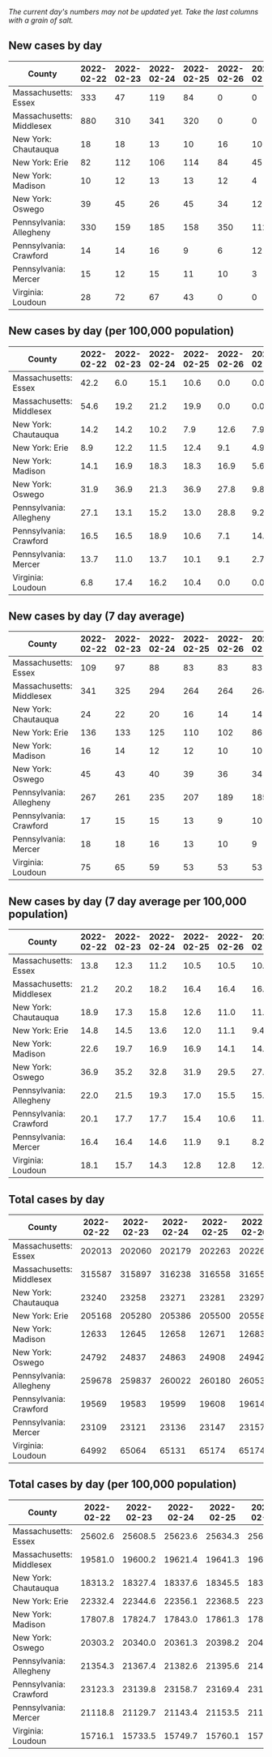 _The current day's numbers may not be updated yet. Take the last columns with a grain of salt._
## New cases by day

| County | 2022-02-22 | 2022-02-23 | 2022-02-24 | 2022-02-25 | 2022-02-26 | 2022-02-27 | 2022-02-28 |
| --- | --- | --- | --- | --- | --- | --- | --- |
| Massachusetts: Essex | 333 | 47 | 119 | 84 | 0 | 0 |  |
| Massachusetts: Middlesex | 880 | 310 | 341 | 320 | 0 | 0 |  |
| New York: Chautauqua | 18 | 18 | 13 | 10 | 16 | 10 |  |
| New York: Erie | 82 | 112 | 106 | 114 | 84 | 45 |  |
| New York: Madison | 10 | 12 | 13 | 13 | 12 | 4 |  |
| New York: Oswego | 39 | 45 | 26 | 45 | 34 | 12 |  |
| Pennsylvania: Allegheny | 330 | 159 | 185 | 158 | 350 | 112 |  |
| Pennsylvania: Crawford | 14 | 14 | 16 | 9 | 6 | 12 |  |
| Pennsylvania: Mercer | 15 | 12 | 15 | 11 | 10 | 3 |  |
| Virginia: Loudoun | 28 | 72 | 67 | 43 | 0 | 0 |  |

## New cases by day (per 100,000 population)

| County | 2022-02-22 | 2022-02-23 | 2022-02-24 | 2022-02-25 | 2022-02-26 | 2022-02-27 | 2022-02-28 |
| --- | --- | --- | --- | --- | --- | --- | --- |
| Massachusetts: Essex | 42.2 | 6.0 | 15.1 | 10.6 | 0.0 | 0.0 |  |
| Massachusetts: Middlesex | 54.6 | 19.2 | 21.2 | 19.9 | 0.0 | 0.0 |  |
| New York: Chautauqua | 14.2 | 14.2 | 10.2 | 7.9 | 12.6 | 7.9 |  |
| New York: Erie | 8.9 | 12.2 | 11.5 | 12.4 | 9.1 | 4.9 |  |
| New York: Madison | 14.1 | 16.9 | 18.3 | 18.3 | 16.9 | 5.6 |  |
| New York: Oswego | 31.9 | 36.9 | 21.3 | 36.9 | 27.8 | 9.8 |  |
| Pennsylvania: Allegheny | 27.1 | 13.1 | 15.2 | 13.0 | 28.8 | 9.2 |  |
| Pennsylvania: Crawford | 16.5 | 16.5 | 18.9 | 10.6 | 7.1 | 14.2 |  |
| Pennsylvania: Mercer | 13.7 | 11.0 | 13.7 | 10.1 | 9.1 | 2.7 |  |
| Virginia: Loudoun | 6.8 | 17.4 | 16.2 | 10.4 | 0.0 | 0.0 |  |

## New cases by day (7 day average)

| County | 2022-02-22 | 2022-02-23 | 2022-02-24 | 2022-02-25 | 2022-02-26 | 2022-02-27 | 2022-02-28 |
| --- | --- | --- | --- | --- | --- | --- | --- |
| Massachusetts: Essex | 109 | 97 | 88 | 83 | 83 | 83 |  |
| Massachusetts: Middlesex | 341 | 325 | 294 | 264 | 264 | 264 |  |
| New York: Chautauqua | 24 | 22 | 20 | 16 | 14 | 14 |  |
| New York: Erie | 136 | 133 | 125 | 110 | 102 | 86 |  |
| New York: Madison | 16 | 14 | 12 | 12 | 10 | 10 |  |
| New York: Oswego | 45 | 43 | 40 | 39 | 36 | 34 |  |
| Pennsylvania: Allegheny | 267 | 261 | 235 | 207 | 189 | 185 |  |
| Pennsylvania: Crawford | 17 | 15 | 15 | 13 | 9 | 10 |  |
| Pennsylvania: Mercer | 18 | 18 | 16 | 13 | 10 | 9 |  |
| Virginia: Loudoun | 75 | 65 | 59 | 53 | 53 | 53 |  |

## New cases by day (7 day average per 100,000 population)

| County | 2022-02-22 | 2022-02-23 | 2022-02-24 | 2022-02-25 | 2022-02-26 | 2022-02-27 | 2022-02-28 |
| --- | --- | --- | --- | --- | --- | --- | --- |
| Massachusetts: Essex | 13.8 | 12.3 | 11.2 | 10.5 | 10.5 | 10.5 |  |
| Massachusetts: Middlesex | 21.2 | 20.2 | 18.2 | 16.4 | 16.4 | 16.4 |  |
| New York: Chautauqua | 18.9 | 17.3 | 15.8 | 12.6 | 11.0 | 11.0 |  |
| New York: Erie | 14.8 | 14.5 | 13.6 | 12.0 | 11.1 | 9.4 |  |
| New York: Madison | 22.6 | 19.7 | 16.9 | 16.9 | 14.1 | 14.1 |  |
| New York: Oswego | 36.9 | 35.2 | 32.8 | 31.9 | 29.5 | 27.8 |  |
| Pennsylvania: Allegheny | 22.0 | 21.5 | 19.3 | 17.0 | 15.5 | 15.2 |  |
| Pennsylvania: Crawford | 20.1 | 17.7 | 17.7 | 15.4 | 10.6 | 11.8 |  |
| Pennsylvania: Mercer | 16.4 | 16.4 | 14.6 | 11.9 | 9.1 | 8.2 |  |
| Virginia: Loudoun | 18.1 | 15.7 | 14.3 | 12.8 | 12.8 | 12.8 |  |

## Total cases by day

| County | 2022-02-22 | 2022-02-23 | 2022-02-24 | 2022-02-25 | 2022-02-26 | 2022-02-27 | 2022-02-28 |
| --- | --- | --- | --- | --- | --- | --- | --- |
| Massachusetts: Essex | 202013 | 202060 | 202179 | 202263 | 202263 | 202263 |  |
| Massachusetts: Middlesex | 315587 | 315897 | 316238 | 316558 | 316558 | 316558 |  |
| New York: Chautauqua | 23240 | 23258 | 23271 | 23281 | 23297 | 23307 |  |
| New York: Erie | 205168 | 205280 | 205386 | 205500 | 205584 | 205629 |  |
| New York: Madison | 12633 | 12645 | 12658 | 12671 | 12683 | 12687 |  |
| New York: Oswego | 24792 | 24837 | 24863 | 24908 | 24942 | 24954 |  |
| Pennsylvania: Allegheny | 259678 | 259837 | 260022 | 260180 | 260530 | 260642 |  |
| Pennsylvania: Crawford | 19569 | 19583 | 19599 | 19608 | 19614 | 19626 |  |
| Pennsylvania: Mercer | 23109 | 23121 | 23136 | 23147 | 23157 | 23160 |  |
| Virginia: Loudoun | 64992 | 65064 | 65131 | 65174 | 65174 | 65174 |  |

## Total cases by day (per 100,000 population)

| County | 2022-02-22 | 2022-02-23 | 2022-02-24 | 2022-02-25 | 2022-02-26 | 2022-02-27 | 2022-02-28 |
| --- | --- | --- | --- | --- | --- | --- | --- |
| Massachusetts: Essex | 25602.6 | 25608.5 | 25623.6 | 25634.3 | 25634.3 | 25634.3 |  |
| Massachusetts: Middlesex | 19581.0 | 19600.2 | 19621.4 | 19641.3 | 19641.3 | 19641.3 |  |
| New York: Chautauqua | 18313.2 | 18327.4 | 18337.6 | 18345.5 | 18358.1 | 18366.0 |  |
| New York: Erie | 22332.4 | 22344.6 | 22356.1 | 22368.5 | 22377.7 | 22382.6 |  |
| New York: Madison | 17807.8 | 17824.7 | 17843.0 | 17861.3 | 17878.2 | 17883.9 |  |
| New York: Oswego | 20303.2 | 20340.0 | 20361.3 | 20398.2 | 20426.0 | 20435.8 |  |
| Pennsylvania: Allegheny | 21354.3 | 21367.4 | 21382.6 | 21395.6 | 21424.4 | 21433.6 |  |
| Pennsylvania: Crawford | 23123.3 | 23139.8 | 23158.7 | 23169.4 | 23176.5 | 23190.6 |  |
| Pennsylvania: Mercer | 21118.8 | 21129.7 | 21143.4 | 21153.5 | 21162.6 | 21165.4 |  |
| Virginia: Loudoun | 15716.1 | 15733.5 | 15749.7 | 15760.1 | 15760.1 | 15760.1 |  |
